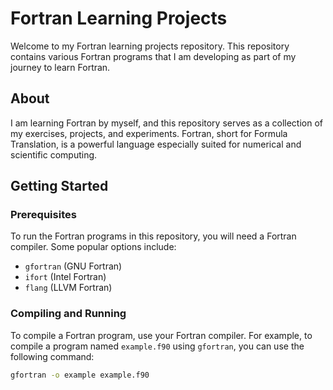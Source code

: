 # Fortran Learning Projects

Welcome to my Fortran learning projects repository. This repository contains various Fortran programs that I am developing as part of my journey to learn Fortran.

## About

I am learning Fortran by myself, and this repository serves as a collection of my exercises, projects, and experiments. Fortran, short for Formula Translation, is a powerful language especially suited for numerical and scientific computing.

## Getting Started

### Prerequisites

To run the Fortran programs in this repository, you will need a Fortran compiler. Some popular options include:

- `gfortran` (GNU Fortran)
- `ifort` (Intel Fortran)
- `flang` (LLVM Fortran)

### Compiling and Running

To compile a Fortran program, use your Fortran compiler. For example, to compile a program named `example.f90` using `gfortran`, you can use the following command:

```sh
gfortran -o example example.f90
